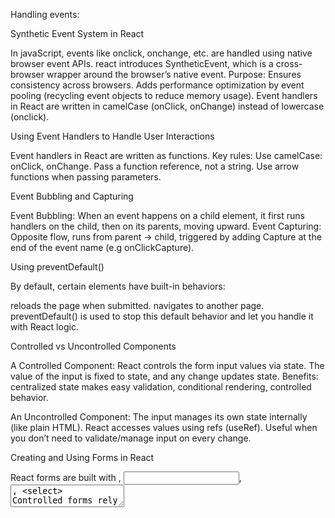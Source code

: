 

Handling events:

Synthetic Event System in React

In javaScript, events like onclick, onchange, etc. are handled using native browser event APIs.
react introduces SyntheticEvent, which is a cross-browser wrapper around the browser’s native event.
Purpose:
Ensures consistency across browsers.
Adds performance optimization by event pooling (recycling event objects to reduce memory usage).
Event handlers in React are written in camelCase (onClick, onChange) instead of lowercase (onclick).

Using Event Handlers to Handle User Interactions

Event handlers in React are written as functions.
Key rules:
Use camelCase: onClick, onChange.
Pass a function reference, not a string.
Use arrow functions when passing parameters.

Event Bubbling and Capturing

Event Bubbling: When an event happens on a child element, it first runs handlers on the child, then on its parents, moving upward.
Event Capturing: Opposite flow, runs from parent → child, triggered by adding Capture at the end of the event name (e.g onClickCapture).

Using preventDefault()

By default, certain elements have built-in behaviors:
<form> reloads the page when submitted.
<a> navigates to another page.
preventDefault() is used to stop this default behavior and let you handle it with React logic.


Controlled vs Uncontrolled Components

A Controlled Component:
React controls the form input values via state.
The value of the input is fixed to state, and any change updates state.
Benefits: centralized state makes easy validation, conditional rendering, controlled behavior.

An Uncontrolled Component:
The input manages its own state internally (like plain HTML).
React accesses values using refs (useRef).
Useful when you don’t need to validate/manage input on every change.

Creating and Using Forms in React

React forms are built with <form>, <input>, <textarea>, <select>
Controlled forms rely on state management with useState.
use onChange to update state in real time.

Validation of Form Data
Validation ensures users provide correct input before submission.
Can be basic (empty fields, length checks) or advanced (regex for email, password rules).
Done inside the onSubmit handler or in real-time during onChange.

React Router
It allows us to build single-page applications (SPA) where navigation between different views/pages happens without reloading the browser.

1. role of react router in client-side routing

in traditional websites: each link points to a new html file, and navigating between pages reloads the browser.
in SPA(single page applications): only one html file (index.html) exists. navigation is handled by javascript, and only part of the page changes.

react router ensures:

smooth transitions between views without reload.
url reflects the current page, making it shareable.
better performance since only the necessary components are re-rendered.

2.setting up routes and links
<browserrouter>: wraps the app and enables routing using the browser’s history api.
<routes>: container for all <route> components.
<route>: defines the path and which component should render.
<link>: navigation without reloading (use instead of <a>)
<navigate>: redirect to another route.
<a> triggers full reload.
<link> updates the view without reload → maintains spa behavior.

3. dynamic routes and parameters
sometimes we need urls with variables (e.g /user/123 → show user with id 123).
react router lets us define dynamic paths using :paramname.

useparams() hook : extract dynamic values from the url.
user profiles (/user/:id)

4. protecting routes with authentication

not every route or page should be publicly accessible.protected routes restrict access to certain pages based on authentication.
example:
/login: open for all
/dashboard: only for logged-in users

implementation approach:
create a protectedroute component.
check if the user is authenticated (using state, jwt tokens, or context).
if authenticated then we render the component.
if not authenticated then we redirect to login.

this is often combined with context api, redux, or localstorage to persist login sessions.

Handling errors and Debugging

1.react developer tools

purpose: inspect, debug, and optimize react applications in the browser.
components tab: visualize component tree, inspect/edit props, state, and hooks.
profiler tab: measure component render times and analyze re-render causes.
install browser extension (chrome, firefox) and access via developer tools. 

2.handling errors and debugging in react
common techniques:
console.log: simplest method to check state, props, or values.
debugger statement: pauses code execution at a specific line.
try-catch blocks: catch runtime errors in functions.

3.understanding and using error boundaries

error boundaries are react components that catch javascript errors in their child component tree, log them, and display a fallback ui instead of crashing the entire app.
only class components can be error boundaries for now.
we implement static getDerivedStateFromError() and componentDidCatch().

